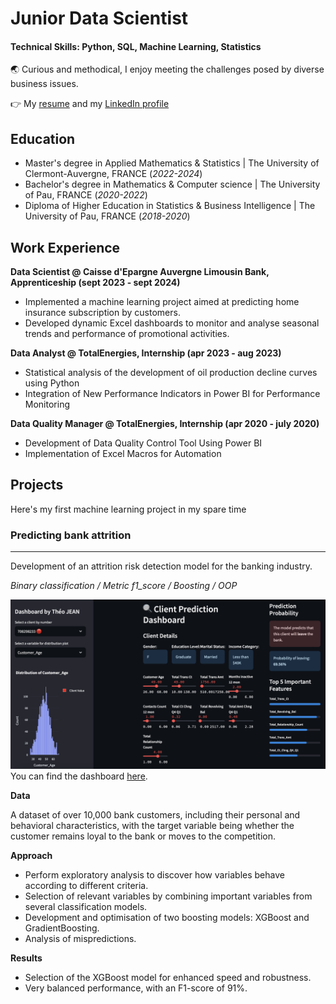 # Junior Data Scientist 

#### Technical Skills: Python, SQL, Machine Learning, Statistics

🌏 Curious and methodical, I enjoy meeting the challenges posed by diverse business issues.

👉 My [resume]() and my [LinkedIn profile](https://www.linkedin.com/in/théojean/)

## Education
- Master's degree in Applied Mathematics & Statistics | The University of Clermont-Auvergne, FRANCE (_2022-2024_)								       	
- Bachelor's degree in Mathematics & Computer science	| The University of Pau, FRANCE (_2020-2022_)	 			        		
- Diploma of Higher Education in Statistics & Business Intelligence | The University of Pau, FRANCE (_2018-2020_)

## Work Experience 

**Data Scientist @ Caisse d'Epargne Auvergne Limousin Bank, Apprenticeship (sept 2023 - sept 2024)**
- Implemented a machine learning project aimed at predicting home insurance subscription by customers.
- Developed dynamic Excel dashboards to monitor and analyse seasonal trends and performance of promotional activities.

**Data Analyst @ TotalEnergies, Internship (apr 2023 - aug 2023)**
- Statistical analysis of the development of oil production decline curves using Python
- Integration of New Performance Indicators in Power BI for Performance Monitoring

**Data Quality Manager @ TotalEnergies, Internship (apr 2020 - july 2020)**
- Development of Data Quality Control Tool Using Power BI
- Implementation of Excel Macros for Automation

## Projects
Here's my first machine learning project in my spare time
&nbsp;
### Predicting bank attrition
---------

Development of an attrition risk detection model for the banking industry.

*Binary classification / Metric f1_score / Boosting / OOP*

![Dashboard_picture](/asset/img/Dashboard.png)
You can find the dashboard [here](https://bankchurners-dashboard.streamlit.app).

**Data**

A dataset of over 10,000 bank customers, including their personal and behavioral characteristics, with the target variable being whether the customer remains loyal to the bank or moves to the competition.

**Approach**

- Perform exploratory analysis to discover how variables behave according to different criteria.
- Selection of relevant variables by combining important variables from several classification models.
- Development and optimisation of two boosting models: XGBoost and GradientBoosting.
- Analysis of mispredictions.

**Results**

- Selection of the XGBoost model for enhanced speed and robustness.
- Very balanced performance, with an F1-score of 91%.
